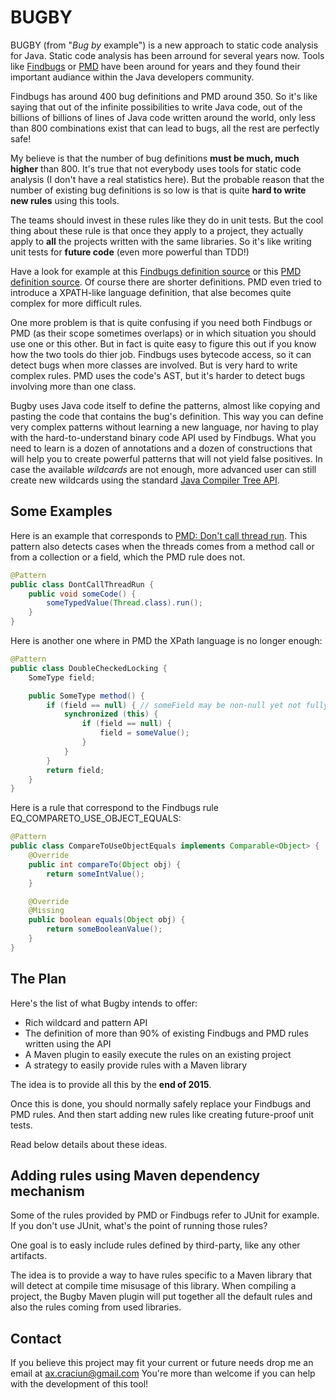 # BUGBY

BUGBY (from "*Bug by* example") is a new approach to static code analysis for Java.
Static code analysis has been arround for several years now.
Tools like [Findbugs](http://findbugs.sourceforge.net) or [PMD](http://pmd.sourceforge.net/) have been around for years and they found
their important audiance within the Java developers community.

Findbugs has around 400 bug definitions and PMD around 350. So it's like saying that out of the infinite possibilities to write Java code,
out of the billions of billions of lines of Java code written around the world, only less than 800 combinations exist that can lead to bugs,
all the rest are perfectly safe!

My believe is that the number of bug definitions **must be much, much higher** than 800.
It's true that not everybody uses tools for static code analysis (I don't have a real statistics here).
But the probable reason that the number of existing bug definitions is so low is that is quite **hard to write new rules** using this tools.

The teams should invest in these rules like they do in unit tests. But the cool thing about these rule is that once they apply to a project, they actually apply to **all** the projects written with the same libraries. So it's like writing unit tests for **future code** (even more powerful than TDD!)

Have a look for example at this [Findbugs definition source](http://code.google.com/p/findbugs/source/browse/findbugs/src/java/edu/umd/cs/findbugs/detect/FindPuzzlers.java) or this [PMD definition source](https://github.com/pmd/pmd/blob/master/pmd-java/src/main/java/net/sourceforge/pmd/lang/java/rule/basic/DoubleCheckedLockingRule.java).
Of course there are shorter definitions. PMD even tried to introduce a XPATH-like language definition, that alse becomes quite complex for more difficult rules.

One more problem is that is quite confusing if you need both Findbugs or PMD (as their scope sometimes overlaps) or in which situation you should use one or this other. But in fact is quite easy to figure this out if you know how the two tools do thier job.
Findbugs uses bytecode access, so it can detect bugs when more classes are involved. But is very hard to write complex rules.
PMD uses the code's AST, but it's harder to detect bugs involving more than one class.

Bugby uses Java code itself to define the patterns, almost like copying and pasting the code that contains the bug's definition.
This way you can define very complex patterns without learning a new language, nor having to play with the hard-to-understand binary code API used by Findbugs.
What you need to learn is a dozen of annotations and a dozen of constructions that will help you to create powerful patterns that will not yield false positives.
In case the available *wildcards* are not enough, more advanced user can still create new wildcards using the standard [Java Compiler Tree API](http://docs.oracle.com/javase/7/docs/jdk/api/javac/tree/index.html).

## Some Examples

Here is an example that corresponds to [PMD: Don't call thread run](). This pattern also detects cases when the threads comes from a method call or from a collection or a field, which the PMD rule does not.

```java
@Pattern
public class DontCallThreadRun {
	public void someCode() {
		someTypedValue(Thread.class).run();
	}
}
```

Here is another one where in PMD the XPath language is no longer enough:

```java
@Pattern
public class DoubleCheckedLocking {
	SomeType field;

	public SomeType method() {
		if (field == null) { // someField may be non-null yet not fully created
			synchronized (this) {
				if (field == null) {
					field = someValue();
				}
			}
		}
		return field;
	}
}
```

Here is a rule that correspond to the Findbugs rule EQ_COMPARETO_USE_OBJECT_EQUALS:

```java
@Pattern
public class CompareToUseObjectEquals implements Comparable<Object> {
	@Override
	public int compareTo(Object obj) {
		return someIntValue();
	}

	@Override
	@Missing
	public boolean equals(Object obj) {
		return someBooleanValue();
	}
}
```


## The Plan
Here's the list of what Bugby intends to offer:

* Rich wildcard and pattern API
* The definition of more than 90% of existing Findbugs and PMD rules written using the API
* A Maven plugin to easily execute the rules on an existing project
* A strategy to easily provide rules with a Maven library

The idea is to provide all this by the **end of 2015**.

Once this is done, you should normally safely replace your Findbugs and PMD rules.
And then start adding new rules like creating future-proof unit tests.

Read below details about these ideas.


## Adding rules using Maven dependency mechanism
Some of the rules provided by PMD or Findbugs refer to JUnit for example.
If you don't use JUnit, what's the point of running those rules?

One goal is to easly include rules defined by third-party, like any other artifacts.

The idea is to provide a way to have rules specific to a Maven library that will detect at compile time misusage of this library.
When compiling a project, the Bugby Maven plugin will put together all the default rules and also the rules coming from used libraries.


## Contact
If you believe this project may fit your current or future needs drop me an email at ax.craciun@gmail.com
You're more than welcome if you can help with the development of this tool!
















